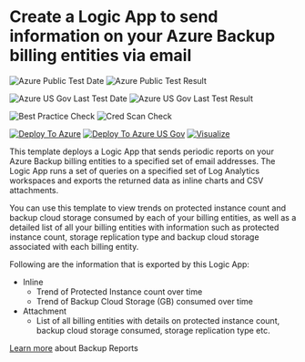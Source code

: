# Create a Logic App to send information on your Azure Backup billing entities via email

![Azure Public Test Date](https://azurequickstartsservice.blob.core.windows.net/badges/101-backup-usage-report/PublicLastTestDate.svg)
![Azure Public Test Result](https://azurequickstartsservice.blob.core.windows.net/badges/101-backup-usage-report/PublicDeployment.svg)

![Azure US Gov Last Test Date](https://azurequickstartsservice.blob.core.windows.net/badges/101-backup-usage-report/FairfaxLastTestDate.svg)
![Azure US Gov Last Test Result](https://azurequickstartsservice.blob.core.windows.net/badges/101-backup-usage-report/FairfaxDeployment.svg)

![Best Practice Check](https://azurequickstartsservice.blob.core.windows.net/badges/101-backup-usage-report/BestPracticeResult.svg)
![Cred Scan Check](https://azurequickstartsservice.blob.core.windows.net/badges/101-backup-usage-report/CredScanResult.svg)

[![Deploy To Azure](https://raw.githubusercontent.com/fathym-it/azure-quickstart-templates/master/1-CONTRIBUTION-GUIDE/images/deploytoazure.svg?sanitize=true)](https://portal.azure.com/#create/Microsoft.Template/uri/https%3A%2F%2Fraw.githubusercontent.com%2Ffathym-it%2Fazure-quickstart-templates%2Fmaster%2F101-backup-usage-report%2Fazuredeploy.json)
[![Deploy To Azure US Gov](https://raw.githubusercontent.com/fathym-it/azure-quickstart-templates/master/1-CONTRIBUTION-GUIDE/images/deploytoazuregov.svg?sanitize=true)](https://portal.azure.us/#create/Microsoft.Template/uri/https%3A%2F%2Fraw.githubusercontent.com%2Ffathym-it%2Fazure-quickstart-templates%2Fmaster%2F101-backup-usage-report%2Fazuredeploy.json)
[![Visualize](https://raw.githubusercontent.com/fathym-it/azure-quickstart-templates/master/1-CONTRIBUTION-GUIDE/images/visualizebutton.svg?sanitize=true)](http://armviz.io/#/?load=https%3A%2F%2Fraw.githubusercontent.com%2Ffathym-it%2Fazure-quickstart-templates%2Fmaster%2F101-backup-usage-report%2Fazuredeploy.json)

This template deploys a Logic App that sends periodic reports on your Azure Backup billing entities to a specified set of email addresses. The Logic App runs a set of queries on a specified set of Log Analytics workspaces and exports the returned data as inline charts and CSV attachments.

You can use this template to view trends on protected instance count and backup cloud storage consumed by each of your billing entities, as well as a detailed list of all your billing entities with information such as protected instance count, storage replication type and backup cloud storage associated with each billing entity.

Following are the information that is exported by this Logic App:

* Inline 
  * Trend of Protected Instance count over time 
  * Trend of Backup Cloud Storage (GB) consumed over time
* Attachment
  * List of all billing entities with details on protected instance count, backup cloud storage consumed, storage replication type etc. 

[Learn more](https://aka.ms/AzureBackupReportDoc) about Backup Reports

